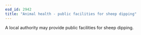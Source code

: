 ```yaml
---
esd_id: 2942
title: "Animal health - public facilities for sheep dipping"
---
```


A local authority may provide public facilities for sheep dipping.

